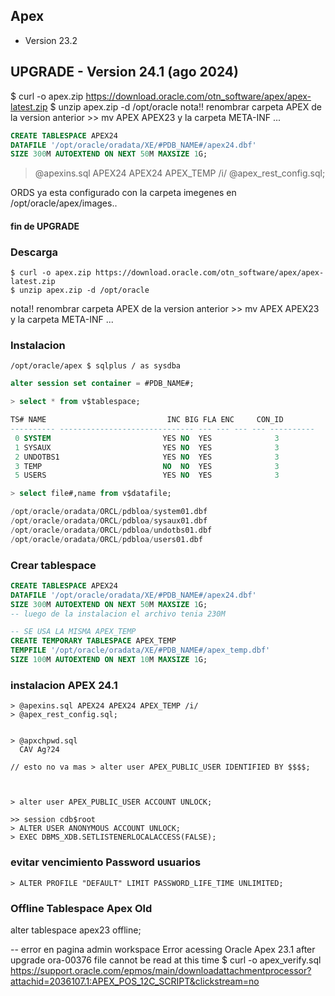 ## Apex 
  - Version 23.2

## UPGRADE   - Version 24.1 (ago 2024)
$ curl -o apex.zip https://download.oracle.com/otn_software/apex/apex-latest.zip
$ unzip apex.zip -d /opt/oracle
nota!! renombrar carpeta APEX de la version anterior >> mv APEX APEX23
y la carpeta META-INF ... 

```sql
CREATE TABLESPACE APEX24
DATAFILE '/opt/oracle/oradata/XE/#PDB_NAME#/apex24.dbf'
SIZE 300M AUTOEXTEND ON NEXT 50M MAXSIZE 1G;
```
> @apexins.sql APEX24 APEX24 APEX_TEMP /i/
> @apex_rest_config.sql;

ORDS ya esta configurado con la carpeta imegenes en /opt/oracle/apex/images.. 

#### fin de UPGRADE


### Descarga
```
$ curl -o apex.zip https://download.oracle.com/otn_software/apex/apex-latest.zip
$ unzip apex.zip -d /opt/oracle
```
nota!! renombrar carpeta APEX de la version anterior >> mv APEX APEX23
y la carpeta META-INF ... 

### Instalacion
```
/opt/oracle/apex $ sqlplus / as sysdba
```
```sql
alter session set container = #PDB_NAME#;
```
```sql
> select * from v$tablespace;

TS# NAME                           INC BIG FLA ENC     CON_ID
---------- ------------------------------ --- --- --- --- ----------
 0 SYSTEM                         YES NO  YES              3
 1 SYSAUX                         YES NO  YES              3
 2 UNDOTBS1                       YES NO  YES              3
 3 TEMP                           NO  NO  YES              3
 5 USERS                          YES NO  YES              3
```
```sql
> select file#,name from v$datafile;

/opt/oracle/oradata/ORCL/pdbloa/system01.dbf
/opt/oracle/oradata/ORCL/pdbloa/sysaux01.dbf
/opt/oracle/oradata/ORCL/pdbloa/undotbs01.dbf
/opt/oracle/oradata/ORCL/pdbloa/users01.dbf
```

### Crear tablespace
```sql
CREATE TABLESPACE APEX24
DATAFILE '/opt/oracle/oradata/XE/#PDB_NAME#/apex24.dbf'
SIZE 300M AUTOEXTEND ON NEXT 50M MAXSIZE 1G;
-- luego de la instalacion el archivo tenia 230M

-- SE USA LA MISMA APEX_TEMP
CREATE TEMPORARY TABLESPACE APEX_TEMP
TEMPFILE '/opt/oracle/oradata/XE/#PDB_NAME#/apex_temp.dbf'
SIZE 100M AUTOEXTEND ON NEXT 10M MAXSIZE 1G;
```

### instalacion APEX 24.1
```
> @apexins.sql APEX24 APEX24 APEX_TEMP /i/
> @apex_rest_config.sql;


> @apxchpwd.sql
  CAV Ag?24

// esto no va mas > alter user APEX_PUBLIC_USER IDENTIFIED BY $$$$;



> alter user APEX_PUBLIC_USER ACCOUNT UNLOCK;

>> session cdb$root
> ALTER USER ANONYMOUS ACCOUNT UNLOCK;    
> EXEC DBMS_XDB.SETLISTENERLOCALACCESS(FALSE);
```

### evitar vencimiento Password usuarios
```
> ALTER PROFILE "DEFAULT" LIMIT PASSWORD_LIFE_TIME UNLIMITED; 
```

[Apex-latest]:https://download.oracle.com/otn_software/apex/apex-latest.zip



### Offline Tablespace Apex Old
alter tablespace apex23 offline;

-- error en pagina admin workspace
Error acessing Oracle Apex 23.1 after upgrade
ora-00376 file cannot be read at this time
$ curl -o apex_verify.sql https://support.oracle.com/epmos/main/downloadattachmentprocessor?attachid=2036107.1:APEX_POS_12C_SCRIPT&clickstream=no